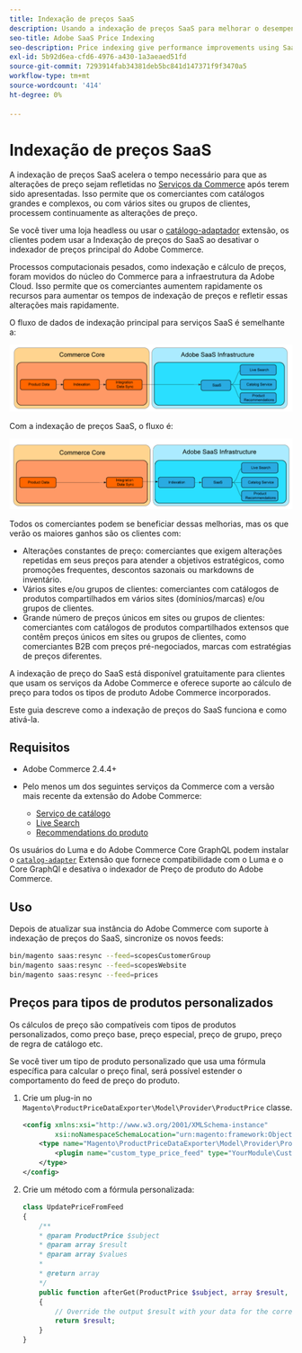 ```yaml
---
title: Indexação de preços SaaS
description: Usando a indexação de preços SaaS para melhorar o desempenho
seo-title: Adobe SaaS Price Indexing
seo-description: Price indexing give performance improvements using SaaS infrastructure
exl-id: 5b92d6ea-cfd6-4976-a430-1a3aeaed51fd
source-git-commit: 7293914fab34381deb5bc841d147371f9f3470a5
workflow-type: tm+mt
source-wordcount: '414'
ht-degree: 0%

---
```


# Indexação de preços SaaS

A indexação de preços SaaS acelera o tempo necessário para que as alterações de preço sejam refletidas no [Serviços da Commerce](../landing/saas.md) após terem sido apresentadas. Isso permite que os comerciantes com catálogos grandes e complexos, ou com vários sites ou grupos de clientes, processem continuamente as alterações de preço.

Se você tiver uma loja headless ou usar o [catálogo-adaptador](./catalog-adapter.md) extensão, os clientes podem usar a Indexação de preços do SaaS ao desativar o indexador de preços principal do Adobe Commerce.

Processos computacionais pesados, como indexação e cálculo de preços, foram movidos do núcleo do Commerce para a infraestrutura da Adobe Cloud. Isso permite que os comerciantes aumentem rapidamente os recursos para aumentar os tempos de indexação de preços e refletir essas alterações mais rapidamente.

O fluxo de dados de indexação principal para serviços SaaS é semelhante a:

![Fluxo de dados padrão](assets/old_way.png)

Com a indexação de preços SaaS, o fluxo é:

![Fluxo de dados de indexação de preço SaaS](assets/new_way.png)

Todos os comerciantes podem se beneficiar dessas melhorias, mas os que verão os maiores ganhos são os clientes com:

* Alterações constantes de preço: comerciantes que exigem alterações repetidas em seus preços para atender a objetivos estratégicos, como promoções frequentes, descontos sazonais ou markdowns de inventário.
* Vários sites e/ou grupos de clientes: comerciantes com catálogos de produtos compartilhados em vários sites (domínios/marcas) e/ou grupos de clientes.
* Grande número de preços únicos em sites ou grupos de clientes: comerciantes com catálogos de produtos compartilhados extensos que contêm preços únicos em sites ou grupos de clientes, como comerciantes B2B com preços pré-negociados, marcas com estratégias de preços diferentes.

A indexação de preço do SaaS está disponível gratuitamente para clientes que usam os serviços da Adobe Commerce e oferece suporte ao cálculo de preço para todos os tipos de produto Adobe Commerce incorporados.

Este guia descreve como a indexação de preços do SaaS funciona e como ativá-la.

## Requisitos

* Adobe Commerce 2.4.4+
* Pelo menos um dos seguintes serviços da Commerce com a versão mais recente da extensão do Adobe Commerce:

   * [Serviço de catálogo](../catalog-service/overview.md)
   * [Live Search](../live-search/overview.md)
   * [Recommendations do produto](../product-recommendations/guide-overview.md)

Os usuários do Luma e do Adobe Commerce Core GraphQL podem instalar o [`catalog-adapter`](catalog-adapter.md) Extensão que fornece compatibilidade com o Luma e o Core GraphQl e desativa o indexador de Preço de produto do Adobe Commerce.

## Uso

Depois de atualizar sua instância do Adobe Commerce com suporte à indexação de preços do SaaS, sincronize os novos feeds:

```bash
bin/magento saas:resync --feed=scopesCustomerGroup
bin/magento saas:resync --feed=scopesWebsite
bin/magento saas:resync --feed=prices
```

## Preços para tipos de produtos personalizados

Os cálculos de preço são compatíveis com tipos de produtos personalizados, como preço base, preço especial, preço de grupo, preço de regra de catálogo etc.

Se você tiver um tipo de produto personalizado que usa uma fórmula específica para calcular o preço final, será possível estender o comportamento do feed de preço do produto.

1. Crie um plug-in no `Magento\ProductPriceDataExporter\Model\Provider\ProductPrice` classe.

   ```xml
   <config xmlns:xsi="http://www.w3.org/2001/XMLSchema-instance"
           xsi:noNamespaceSchemaLocation="urn:magento:framework:ObjectManager/etc/config.xsd">
       <type name="Magento\ProductPriceDataExporter\Model\Provider\ProductPrice">
           <plugin name="custom_type_price_feed" type="YourModule\CustomProductType\Plugin\UpdatePriceFromFeed" />
       </type>
   </config>
   ```

1. Crie um método com a fórmula personalizada:

   ```php
   class UpdatePriceFromFeed
   {
       /**
       * @param ProductPrice $subject
       * @param array $result
       * @param array $values
       *
       * @return array
       */
       public function afterGet(ProductPrice $subject, array $result, array $values) : array
       {
           // Override the output $result with your data for the corresponding products (see original method for details) 
           return $result;
       }
   }
   ```
